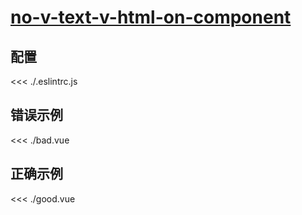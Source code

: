 
# [no-v-text-v-html-on-component](https://eslint.vuejs.org/rules/no-v-text-v-html-on-component.html)

## 配置

<<< ./.eslintrc.js

## 错误示例

<<< ./bad.vue

## 正确示例

<<< ./good.vue
        